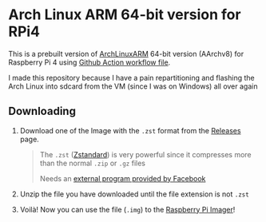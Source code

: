 # Arch Linux ARM 64-bit version for RPi4

This is a prebuilt version of [ArchLinuxARM](https://archlinuxarm.org/) 64-bit version (AArchv8) for Raspberry Pi 4 using [Github Action workflow file](https://github.com/vintheweirdass/archlinuxarm-rpi4-aarch64-prebuilt/actions/workflows/build-image.yml). 

I made this repository because I have a pain repartitioning and flashing the Arch Linux into sdcard from the VM (since I was on Windows) all over again
## Downloading

1. Download one of the Image with the `.zst` format from the [Releases](https://github.com/vintheweirdass/archlinuxarm-rpi4-aarch64-prebuilt) page.
   > The `.zst` ([Zstandard](https://github.com/facebook/zstd)) is very powerful since it compresses more than the normal `.zip` or `.gz` files
   >
   > Needs an [external program provided by Facebook](https://github.com/facebook/zstd/releases)

2. Unzip the file you have downloaded until the file extension is not `.zst`
3. Voilà! Now you can use the file (`.img`) to the [Raspberry Pi Imager](https://www.raspberrypi.com/software/)!
